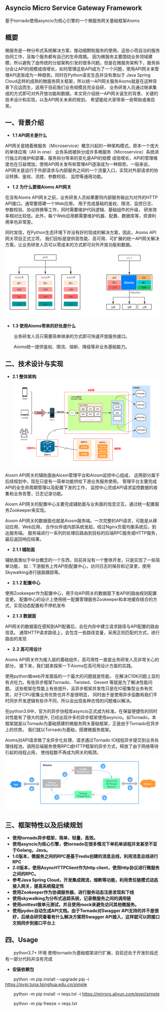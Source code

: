 ## Asyncio Micro Service Gateway Framework
基于tornado使用asyncio为核心引擎的一个微服务网关基础框架Aioms
## 概要
微服务是一种分布式系统解决方案，推动细颗粒服务的使用，这些小而自治的服务协同工作，且每个服务都有自己的生命周期。
因为微服务主要围绕业务领域建模，所以避免了由传统的分层架构引发的很多问题。但是在微服务架构下，服务拆分会让API的规模成倍增长，如何管理这些API成为了一个问题，使用API网关来管理API逐渐成为一种趋势。同时在Python语言生态并没有类似于
Java Spring Cloud这样的成熟的微服务网关框架，所以统一API网关服务Aioms就是在这种背景下应运而生，适用于目前我们业务规模且完全自研，
业务研发人员通过继承集成的方式即可对外开放功能和数据。本文将介绍统一API网关诞生的背景、关键的技术设计和实现，以及API网关未来的规划，
希望能给大家带来一些帮助或者启发。

## 一、背景介绍
* **1.1 API网关是什么**

API网关是随着微服务（Microservice）概念兴起的一种架构模式。原本一个庞大的单体应用（All in one）
业务系统被拆分成许多微服务（Microservice）系统进行独立的维护和部署，服务拆分带来的变化是API的规模
成倍增长，API的管理难度也在日益增加，使用API网关发布和管理API逐渐成为一种趋势。一般来说，
API网关是运行于外部请求与内部服务之间的一个流量入口，实现对外部请求的协议转换、鉴权、流控、参数校验、
监控等通用功能。

* **1.2 为什么要做Aioms API网关**

在没有Aioms API网关之前，业务研发人员如果要将内部服务输出为对外的HTTP API接口。通常要搭建一个Web应用，
用于完成基础的鉴权、限流、监控日志、参数校验、协议转换等工作，同时需要维护代码逻辑、基础组件的升级，
研发效率相对比较低。此外，每个Web应用都需要维护机器、配置、数据库等，资源利用率也非常差。

同时发现，在Python生态环境下并没有好的现成的解决方案，因此，Aioms API网关项目正式立项，
我们目标是提供高性能、高可用、可扩展的统一API网关解决方案，让业务研发人员可以零成本的方式即可对外开放功能和数据。
![avatar](img/img1.png)

* **1.3 使用Aioms带来的好处是什么**


&emsp;&emsp;业务研发人员只需要简单继承的方式即可快速开放服务接口。

&emsp;&emsp;Aioms统一提供鉴权、限流、熔断、降级等非业务基础能力。

## 二、技术设计与实现
* **2.1 整体架构**
![avatar](img/img2.png)
  
Aiosm API网关的辅助面由Aiosm管理平台和Aiosm监控中心组成，
这两部分属于后续规划中，现在只是有一简单功能供给下游业务服务使用。
管理平台主要完成API的全生命周期管理以及配置下发的工作，
监控中心完成API请求监控数据的收集和业务告警，日志记录功能。

Aiosm API网关的配置中心主要完成辅助面与业务面的信息交互，通过统一配置服务Zookeeper来实现。

Aiosm API网关的数据面也就是Aiosm服务端。一次完整的API请求，可能是从移动应用、Web应用，
合作伙伴或内部系统发起，经过Nginx负载均衡系统后，到达服务端。
服务端进行一系列的处理后路由到目标的后端RPC服务或HTTP服务，最后返回响应结果。
  
* **2.1.1 辅助面**

辅助面类似于中台概念的一个东西，目前并没有一个整体开发，只是实现了一些简单功能，
如：下游服务上传API到配置中心，访问日志的保存和记录里，使用Skywalking进行链路跟踪等。

* **2.1.2 配置中心**

使用Zookeeper作为配置中心，用于向API网关的数据面下发API的路由规则配置变更。
配置中心的设计上使用统一配置管理服务Zookeeper和本地缓存结合的方式，实现动态配置和不停机发布

* **2.1.3 数据面**

API网关的数据面在感知到API配置后，会在内存中建立请求路径与API配置的路由信息。
通常HTTP请求路径上，会包含一些路径变量，采用正则匹配的方式，进行路由的发现

* **2.2 高可用设计**

Aioms API网关作为接入层的基础组件，高可用性一直是业务研发人员非常关心的部分。
接下来，我们就来探索一下Aioms在高可用设计方面的实践。

使用python做web开发面临的一个最大的问题就是性能，
在解决C10K问题上显的有点吃力。有些异步框架Tornado、Twisted、Gevent 等就是为了解决性能问题。
这些框架在性能上有些提升，且异步框架并发性只是在IO密集型业务有优势，对于CPU密集业务优势也并不是很明显，
同时由于是使用异步函数和我们平时同步开发逻辑有些许不同，所以会出现各种古怪的问题难以解决。

在python3.6中，官方的异步协程库asyncio正式成为标准。在保留便捷性的同时对性能有了很大的提升, 
已经出现许多的异步框架使用asyncio。如Tornado，本框架就是以Tornado为基础搭建的微服务网关基础框架，正是由于Tornado在异步上的优势。
我们就以Tornado为基础，搭建微服务框架。

Aioms对API请求做了全异步化处理，请求通过Tornado IO线程异步提交到业务处理线程池，调用后端服务使用RPC或HTTP框架的异步方式，释放了由于网络等待引起的线程占用，
使线程数不再成为网关的瓶颈。
![avatar](img/img3.png)
## 三、框架特性以及后续规划

* **使用tornado异步框架，简单，轻量，高效。**
* **使用asyncio为核心引擎，使tornado在很多情况下单机单进程并发甚至不亚于Golang，Java。**
* **1.0版本，微服务之间的RPC是基于redis创建的消息总线，利用消息总线进行RPC**
* **2.0版本，使用AsyncHTTPClient作为http client，使用http协议进行微服务之间的RPC。**
* **参考Java Spring Cloud，开发集成限流，熔断等功能，利用责任链模式动态接入网关，提高系统稳定性**
* **使用Zookeeper作为协调服务器，进行服务动态注册发现和下线**
* **使用skywalking为分布式追踪系统，记录微服务之间的调用链**
* **使用unittest做单元测试，并且使用mock来避免访问其他微服务。**
* **使用pydoc自动生成API文档。由于Tornado对Swagger API支持的并不是很好，后续会研究看看有什么解决方案将Swagger API接入，这样就可以把接口文档同步到接口平台上**

## 四、Usage
&emsp;&emsp;python3.7+ 环境 使用tornado为基础框架进行扩展，目前还处于开发阶段还有一部分代码并没有完成

* **安装依赖包**

&emsp;&emsp;python -m pip install --upgrade pip -i https://pypi.tuna.tsinghua.edu.cn/simple

&emsp;&emsp;python -m pip install -r reqs.txt -i https://mirrors.aliyun.com/pypi/simple

&emsp;&emsp;python -m pip freeze > reqs.txt  

